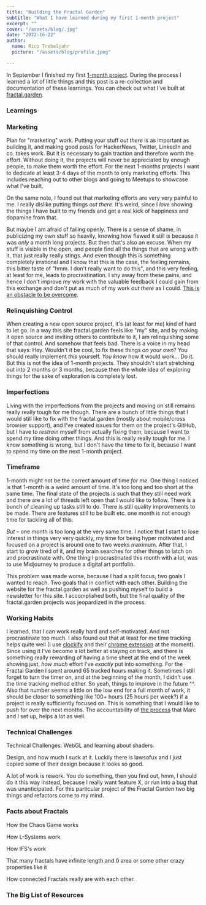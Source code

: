 ```yaml
---
title: "Building the Fractal Garden"
subtitle: "What I have learned during my first 1-month project"
excerpt: ""
cover: "/assets/blog/.jpg"
date: "2022-16-22"
author:
  name: Rico Trebeljahr
  picture: "/assets/blog/profile.jpeg"

---
```


In September I finished my first [1-month project](/1-month-projects). During the process I learned a lot of little things and this post is a re-collection and documentation of these learnings. You can check out what I've built at [fractal.garden](https://fractal.garden). 

### Learnings

### Marketing

Plan for "marketing" work. Putting your stuff *out there* is as important as building it, and making good posts for HackerNews, Twitter, LinkedIn and co. takes work. But it is necessary to gain traction and therefore worth the effort. Without doing it, the projects will never be appreciated by enough people, to make them worth the effort. For the next 1-months projects I want to dedicate at least 3-4 days of the month to only marketing efforts. This includes reaching out to other blogs and going to Meetups to showcase what I've built. 

On the same note, I found out that marketing efforts are very very painful to me. I really dislike putting things *out there*. It's weird, since I *love* showing the things I have built to my friends and get a real kick of happiness and dopamine from that. 

But maybe I am afraid of failing openly. There is a sense of shame, in publicizing my own stuff so heavily, knowing how flawed it still is because it was *only* a month long projects. But then that's also an excuse. When my stuff is visible in the open, and people find all the things that are wrong with it, that just really really stings. And even though this is something completely irrational and I know that this is the case, the feeling remains, this bitter taste of "hmm. I don't really want to do this", and this very feeling, at least for me, leads to procrastination. I shy away from these pains, and hence I don't improve my work with the valuable feedback I could gain from this exchange and don't put as much of my work *out there* as I could. [This is an obstacle to be overcome](/posts/fundamental-problems).

### Relinquishing Control

When creating a new open source project, it's (at least for me) kind of hard to let go. In a way this site fractal.garden feels like "my" site, and by making it open source and inviting others to contribute to it, I am relinquishing some of that control. And somehow that feels bad. There is a voice in my head that says: Hey. Wouldn't it be cool, to fix these things *on your own*? You should really implement *this* yourself. *You know* how it would work... Do it. But this is not the idea of 1-month projects. They shouldn't start stretching out into 2 months or 3 months, because then the whole idea of exploring things for the sake of exploration is completely lost.

### Imperfections

Living with the imperfections from the projects and moving on still remains really really tough for me though. There are a bunch of little things that I would still like to fix with the fractal.garden (mostly about mobile/cross browser support), and I've created issues for them on the project's GitHub, but I have to *restrain* myself from actually fixing them, because I want to spend my time doing other things. And this is really really tough for me. I know something is wrong, but I don't have the time to fix it, because I want to spend my time on the next 1-month project.

### Timeframe

1-month might not be the correct amount of time *for me*. One thing I noticed is that 1-month is a weird amount of time. It's too long and too short at the same time. The final state of the projects is such that they still need work and there are a lot of threads left open that I would like to follow. There is a bunch of cleaning up tasks still to do. There is still quality improvements to be made. There are features still to be built etc. one month is not enough time for tackling all of this.

*But* – one month is too long at the very same time. I notice that I start to lose interest in things very very quickly, my time for being hyper motivated and focused on a project is around one to two weeks maximum. After that, I start to grow tired of it, and my brain searches for other things to latch on and procrastinate with. One thing I procrastinated this month with a lot, was to use Midjourney to produce a digital art portfolio. 

This problem was made worse, because I had a split focus, two goals I wanted to reach. Two goals that in conflict with each other. Building the website for the fractal.garden as well as pushing myself to build a newsletter for this site. I accomplished both, but the final quality of the fractal.garden projects was jeopardized in the process. 

### Working Habits

I learned, that I can work really hard and self-motivated. And not procrastinate too much. I also found out that at least for me time tracking helps quite well (I use [clockify](https://clockify.me/) and their [chrome extension](https://clockify.me/chrome-time-tracking) at the moment). Since using it I've become a lot better at staying on track, and there is something really rewarding of having a time sheet at the end of the week showing just, *how much* effort I've *exactly* put into something. For the Fractal Garden I spent around 65 tracked hours making it. Sometimes I still forget to turn the timer on, and at the beginning of the month, I didn't use the time tracking method either. So yeah, things to improve in the future ^^. Also that number seems a little on the low end for a full month of work, it should be closer to something like 100+ hours (25 hours per week?) if a project is really sufficiently focused on. This is something that I would like to push for over the next months. The accountability of [the process](/posts/the-process) that Marc and I set up, helps a lot as well. 

### Technical Challenges

Technical Challenges: WebGL and learning about shaders.

Design, and how much I suck at it. Luckily there is lawsofux and I just copied some of their design because it looks so good. 

A lot of work is rework. You do something, then you find out, hmm, I should do it this way instead, because I really want feature X, or run into a bug that was unanticipated. For this particular project of the Fractal Garden two big things and refactors come to my mind.

### Facts about Fractals

How the Chaos Game works

How L-Systems work

How  IFS's work

That many fractals have infinite length and 0 area or some other crazy properties like it 

How connected Fractals really are with each other.

### The Big List of Resources 

<add all the links here>